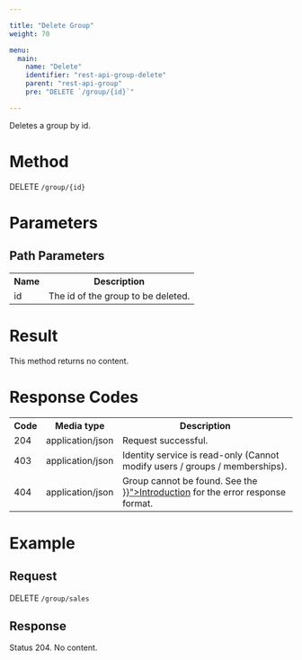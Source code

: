 ```yaml
---

title: "Delete Group"
weight: 70

menu:
  main:
    name: "Delete"
    identifier: "rest-api-group-delete"
    parent: "rest-api-group"
    pre: "DELETE `/group/{id}`"

---
```



Deletes a group by id.


# Method

DELETE `/group/{id}`


# Parameters

## Path Parameters

<table class="table table-striped">
  <tr>
    <th>Name</th>
    <th>Description</th>
  </tr>
  <tr>
    <td>id</td>
    <td>The id of the group to be deleted.</td>
  </tr>
</table>


# Result

This method returns no content.


# Response Codes

<table class="table table-striped">
  <tr>
    <th>Code</th>
    <th>Media type</th>
    <th>Description</th>
  </tr>
  <tr>
    <td>204</td>
    <td>application/json</td>
    <td>Request successful.</td>
  </tr>
  <tr>
    <td>403</td>
    <td>application/json</td>
    <td>Identity service is read-only (Cannot modify users / groups / memberships).</td>
  </tr>
  <tr>
    <td>404</td>
    <td>application/json</td>
    <td>Group cannot be found. See the <a href="{{< relref "reference/rest/overview/index.md#error-handling" >}}">Introduction</a> for the error response format.</td>
  </tr>
</table>


# Example

## Request

DELETE `/group/sales`

## Response

Status 204. No content.
